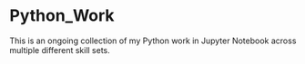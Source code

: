 # Python_Work
This is an ongoing collection of my Python work in Jupyter Notebook across multiple different skill sets.
